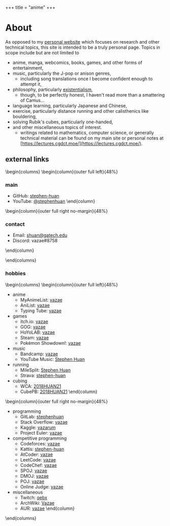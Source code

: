 +++
title = "anime"
+++

# About

As opposed to my [personal website](https://cgdct.moe/) which focuses
on research and other technical topics, this site is intended to be a
truly personal page. Topics in scope include but are not limited to
- anime, manga, webcomics, books, games, and other forms of entertainment,
- music, particularly the J-pop or anison genres,
  - including song translations once I become confident enough to attempt it,
- philosophy, particularly
  [existentialism](https://plato.stanford.edu/entries/existentialism/),
  - though, to be perfectly honest, I haven't
    read more than a smattering of Camus...
- language learning, particularly Japanese and Chinese,
- exercise, particularly distance running
  and other calisthenics like bouldering,
- solving Rubik's cubes, particularly one-handed,
- and other miscellaneous topics of interest.
  - writings related to mathematics, computer science, or generally
    technical material can be found on my main site or personal notes
    at [https://lectures.cgdct.moe/](https://lectures.cgdct.moe/).

## external links

\begin{columns}
\begin{column}{outer full left}{48%}
### main

- GitHub: [stephen-huan](https://github.com/stephen-huan)
- YouTube: [@stephenhuan](https://www.youtube.com/@stephenhuan)
\end{column}

\begin{column}{outer full right no-margin}{48%}
### contact

- Email: [shuan@gatech.edu](mailto:shuan@gatech.edu)
- Discord: vazae#8758

\end{column}

\end{columns}

### hobbies

\begin{columns}
\begin{column}{outer full left}{48%}
- anime
  - MyAnimeList: [vazae](https://myanimelist.net/profile/vazae)
  - AniList: [vazae](https://anilist.co/user/vazae)
  - Typing Tube: [vazae](https://typing-tube.net/user/10177)
- games
  - itch.io: [vazae](https://vazae.itch.io)
  - GOG: [vazae](https://www.gog.com/u/vazae)
  - HoYoLAB:
    [vazae](https://www.hoyolab.com/accountCenter/postList?id=144916597)
  - Steam:
    [vazae](https://steamcommunity.com/profiles/76561198310840168)
  - Pokémon Showdown!: [vazae](https://pokemonshowdown.com/users/vazae)
- music
  - Bandcamp: [vazae](https://bandcamp.com/vazae/following/)
  - YouTube Music:
    [Stephen Huan](https://music.youtube.com/channel/UC3adQ7hzj_Ug2dr4KQp8V_w)
- running
  - MileSplit:
    [Stephen Huan](https://va.milesplit.com/athletes/7390832-stephen-huan)
  - Strava: [stephen-huan](https://www.strava.com/athletes/stephen-huan)
- cubing
  - WCA: [2018HUAN21](https://www.worldcubeassociation.org/persons/2018HUAN21)
  - CubePB:
    [2018HUAN21](https://cubepb.com/i/view?id=630&expand=0&type=user)
\end{column}

\begin{column}{outer full right no-margin}{48%}
- programming
  - GitLab: [stephenhuan](https://gitlab.com/stephenhuan)
  - Stack Overflow: [vazae](https://stackoverflow.com/users/6689149/vazae)
  - Kaggle: [vazarum](https://www.kaggle.com/vazarum)
  - Project Euler: [vazae](https://projecteuler.net/profile/vazae.png)
- competitive programming
  - Codeforces: [vazae](https://codeforces.com/profile/vazae)
  - Kattis: [stephen-huan](https://open.kattis.com/users/stephen-huan)
  - AtCoder: [vazae](https://atcoder.jp/users/vazae)
  - LeetCode: [vazae](https://leetcode.com/vazae/)
  - CodeChef: [vazae](https://www.codechef.com/users/vazae)
  - SPOJ: [vazae](https://www.spoj.com/users/vazae/)
  - DMOJ: [vazae](https://dmoj.ca/user/vazae)
  - POJ: [vazae](http://poj.org/userstatus?user_id=vazae)
  - Online Judge:
    [vazae](https://onlinejudge.org/index.php?option=com_onlinejudge&Itemid=8&page=show_authorstats&userid=1109202)
- miscellaneous
  - Twitch: [qebx](https://www.twitch.tv/qebx)
  - ArchWiki: [Vazae](https://wiki.archlinux.org/title/User:Vazae)
  - AUR: [vazae](https://aur.archlinux.org/account/vazae)
\end{column}

\end{columns}

